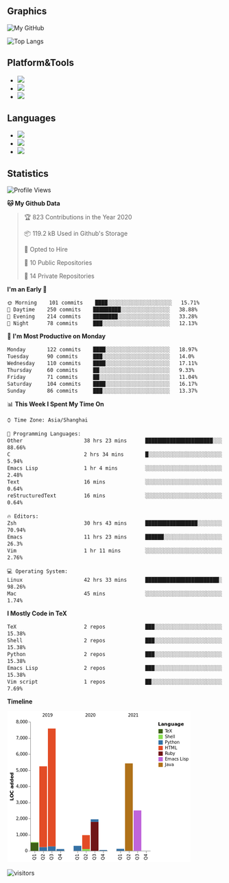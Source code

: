 ## Graphics

![My GitHub](https://github-readme-stats.vercel.app/api?username=SteamedFish&count_private=true&show_icons=true&theme=buefy&include_all_commits=false)

![Top Langs](https://github-readme-stats.vercel.app/api/top-langs/?username=SteamedFish&theme=buefy&hide=ruby&count_private=true&show_icons=true&layout=compact)

## Platform&Tools

* [![](https://img.shields.io/badge/ArchLinux--purple?style=flat-square&logo=ArchLinux)](https://www.archlinux.org/)
* [![](https://img.shields.io/badge/Gentoo-testing-purple?style=flat-square&logo=Gentoo)](https://www.gentoo.org/)
* [![](https://img.shields.io/badge/Doom%20Emacs-28-blue?style=flat-square&logo=Gnu%20emacs&logoColor=white)](https://www.gnu.org/software/emacs/)

## Languages

* [![](https://img.shields.io/badge/-Python-3776AB?style=flat-square&logo=python&logoColor=white)](https://www.python.org/)
* [![](https://img.shields.io/badge/-Bash-00ADD8?style=flat-square&logo=Gnu-bash&logoColor=white)](https://www.gnu.org/software/bash/)
* [![](https://img.shields.io/badge/-Go-00ADD8?style=flat-square&logo=go&logoColor=white)](https://golang.org/)

## Statistics

<!--START_SECTION:waka-->
![Profile Views](http://img.shields.io/badge/Profile%20Views-5-blue)

**🐱 My Github Data** 

> 🏆 823 Contributions in the Year 2020
 > 
> 📦 119.2 kB Used in Github's Storage 
 > 
> 💼 Opted to Hire
 > 
> 📜 10 Public Repositories
 > 
> 🔑 14 Private Repositories 

**I'm an Early 🐤** 

```text
🌞 Morning    101 commits    ████░░░░░░░░░░░░░░░░░░░░░   15.71% 
🌆 Daytime    250 commits    █████████░░░░░░░░░░░░░░░░   38.88% 
🌃 Evening    214 commits    ████████░░░░░░░░░░░░░░░░░   33.28% 
🌙 Night      78 commits     ███░░░░░░░░░░░░░░░░░░░░░░   12.13%

```
📅 **I'm Most Productive on Monday** 

```text
Monday       122 commits    ████░░░░░░░░░░░░░░░░░░░░░   18.97% 
Tuesday      90 commits     ███░░░░░░░░░░░░░░░░░░░░░░   14.0% 
Wednesday    110 commits    ████░░░░░░░░░░░░░░░░░░░░░   17.11% 
Thursday     60 commits     ██░░░░░░░░░░░░░░░░░░░░░░░   9.33% 
Friday       71 commits     ██░░░░░░░░░░░░░░░░░░░░░░░   11.04% 
Saturday     104 commits    ████░░░░░░░░░░░░░░░░░░░░░   16.17% 
Sunday       86 commits     ███░░░░░░░░░░░░░░░░░░░░░░   13.37%

```


📊 **This Week I Spent My Time On** 

```text
⌚︎ Time Zone: Asia/Shanghai

💬 Programming Languages: 
Other                    38 hrs 23 mins      ██████████████████████░░░   88.66% 
C                        2 hrs 34 mins       █░░░░░░░░░░░░░░░░░░░░░░░░   5.94% 
Emacs Lisp               1 hr 4 mins         ░░░░░░░░░░░░░░░░░░░░░░░░░   2.48% 
Text                     16 mins             ░░░░░░░░░░░░░░░░░░░░░░░░░   0.64% 
reStructuredText         16 mins             ░░░░░░░░░░░░░░░░░░░░░░░░░   0.64%

🔥 Editors: 
Zsh                      30 hrs 43 mins      █████████████████░░░░░░░░   70.94% 
Emacs                    11 hrs 23 mins      ██████░░░░░░░░░░░░░░░░░░░   26.3% 
Vim                      1 hr 11 mins        ░░░░░░░░░░░░░░░░░░░░░░░░░   2.76%

💻 Operating System: 
Linux                    42 hrs 33 mins      ████████████████████████░   98.26% 
Mac                      45 mins             ░░░░░░░░░░░░░░░░░░░░░░░░░   1.74%

```

**I Mostly Code in TeX** 

```text
TeX                      2 repos             ███░░░░░░░░░░░░░░░░░░░░░░   15.38% 
Shell                    2 repos             ███░░░░░░░░░░░░░░░░░░░░░░   15.38% 
Python                   2 repos             ███░░░░░░░░░░░░░░░░░░░░░░   15.38% 
Emacs Lisp               2 repos             ███░░░░░░░░░░░░░░░░░░░░░░   15.38% 
Vim script               1 repos             ██░░░░░░░░░░░░░░░░░░░░░░░   7.69%

```


**Timeline**

![Chart not found](https://github.com/SteamedFish/SteamedFish/blob/master/charts/bar_graph.png) 


<!--END_SECTION:waka-->

![visitors](https://visitor-badge.laobi.icu/badge?page_id=SteamedFish.SteamedFish)
